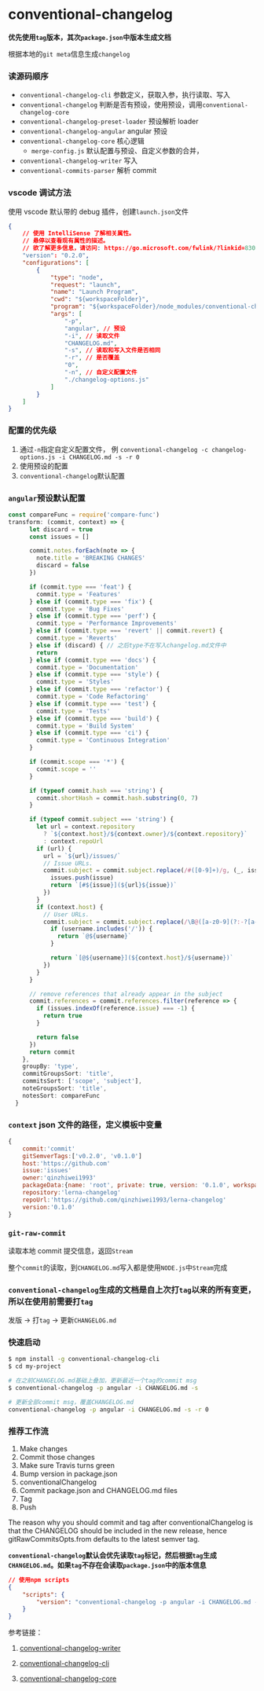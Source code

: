 # conventional-changelog

**优先使用`tag`版本，其次`package.json`中版本生成文档**

根据本地的`git meta`信息生成`changelog`

### 读源码顺序

-   `conventional-changelog-cli` 参数定义，获取入参，执行读取、写入
-   `conventional-changelog` 判断是否有预设，使用预设，调用`conventional-changelog-core`
-   `conventional-changelog-preset-loader` 预设解析 loader
-   `conventional-changelog-angular` angular 预设
-   `conventional-changelog-core` 核心逻辑
    -   `merge-config.js` 默认配置与预设、自定义参数的合并，
-   `conventional-changelog-writer` 写入
-   `conventional-commits-parser` 解析 commit

### vscode 调试方法

使用 vscode 默认带的 debug 插件，创建`launch.json`文件

```json
{
    // 使用 IntelliSense 了解相关属性。
    // 悬停以查看现有属性的描述。
    // 欲了解更多信息，请访问: https://go.microsoft.com/fwlink/?linkid=830387
    "version": "0.2.0",
    "configurations": [
        {
            "type": "node",
            "request": "launch",
            "name": "Launch Program",
            "cwd": "${workspaceFolder}",
            "program": "${workspaceFolder}/node_modules/conventional-changelog-cli/cli.js",
            "args": [
                "-p",
                "angular", // 预设
                "-i", // 读取文件
                "CHANGELOG.md",
                "-s", // 读取和写入文件是否相同
                "-r", // 是否覆盖
                "0",
                "-n", // 自定义配置文件
                "./changelog-options.js"
            ]
        }
    ]
}
```

### 配置的优先级

1. 通过`-n`指定自定义配置文件， 例 `conventional-changelog -c changelog-options.js -i CHANGELOG.md -s -r 0`
2. 使用预设的配置
3. `conventional-changelog`默认配置

### `angular`预设默认配置

```javascript
const compareFunc = require('compare-func')
transform: (commit, context) => {
      let discard = true
      const issues = []

      commit.notes.forEach(note => {
        note.title = 'BREAKING CHANGES'
        discard = false
      })

      if (commit.type === 'feat') {
        commit.type = 'Features'
      } else if (commit.type === 'fix') {
        commit.type = 'Bug Fixes'
      } else if (commit.type === 'perf') {
        commit.type = 'Performance Improvements'
      } else if (commit.type === 'revert' || commit.revert) {
        commit.type = 'Reverts'
      } else if (discard) { // 之后type不在写入changelog.md文件中
        return
      } else if (commit.type === 'docs') {
        commit.type = 'Documentation'
      } else if (commit.type === 'style') {
        commit.type = 'Styles'
      } else if (commit.type === 'refactor') {
        commit.type = 'Code Refactoring'
      } else if (commit.type === 'test') {
        commit.type = 'Tests'
      } else if (commit.type === 'build') {
        commit.type = 'Build System'
      } else if (commit.type === 'ci') {
        commit.type = 'Continuous Integration'
      }

      if (commit.scope === '*') {
        commit.scope = ''
      }

      if (typeof commit.hash === 'string') {
        commit.shortHash = commit.hash.substring(0, 7)
      }

      if (typeof commit.subject === 'string') {
        let url = context.repository
          ? `${context.host}/${context.owner}/${context.repository}`
          : context.repoUrl
        if (url) {
          url = `${url}/issues/`
          // Issue URLs.
          commit.subject = commit.subject.replace(/#([0-9]+)/g, (_, issue) => {
            issues.push(issue)
            return `[#${issue}](${url}${issue})`
          })
        }
        if (context.host) {
          // User URLs.
          commit.subject = commit.subject.replace(/\B@([a-z0-9](?:-?[a-z0-9/]){0,38})/g, (_, username) => {
            if (username.includes('/')) {
              return `@${username}`
            }

            return `[@${username}](${context.host}/${username})`
          })
        }
      }

      // remove references that already appear in the subject
      commit.references = commit.references.filter(reference => {
        if (issues.indexOf(reference.issue) === -1) {
          return true
        }

        return false
      })
      return commit
    },
    groupBy: 'type',
    commitGroupsSort: 'title',
    commitsSort: ['scope', 'subject'],
    noteGroupsSort: 'title',
    notesSort: compareFunc
  }
```

### `context` json 文件的路径，定义模板中变量

```javascript
{
    commit:'commit'
    gitSemverTags:['v0.2.0', 'v0.1.0']
    host:'https://github.com'
    issue:'issues'
    owner:'qinzhiwei1993'
    packageData:{name: 'root', private: true, version: '0.1.0', workspaces: Array(1), scripts: {…}, …}
    repository:'lerna-changelog'
    repoUrl:'https://github.com/qinzhiwei1993/lerna-changelog'
    version:'0.1.0'
}
```

### `git-raw-commit`

读取本地 commit 提交信息，返回`Stream`

整个`commit`的读取，到`CHANGELOG.md`写入都是使用`NODE.js`中`Stream`完成

### `conventional-changelog`生成的文档是自上次打`tag`以来的所有变更，所以在使用前需要打`tag`

发版 -> 打`tag` -> 更新`CHANGELOG.md`

### 快速启动

```bash
$ npm install -g conventional-changelog-cli
$ cd my-project

# 在之前CHANGELOG.md基础上叠加，更新最近一个tag的commit msg
$ conventional-changelog -p angular -i CHANGELOG.md -s

# 更新全部commit msg，覆盖CHANGELOG.md
conventional-changelog -p angular -i CHANGELOG.md -s -r 0
```

### 推荐工作流

1. Make changes
2. Commit those changes
3. Make sure Travis turns green
4. Bump version in package.json
5. conventionalChangelog
6. Commit package.json and CHANGELOG.md files
7. Tag
8. Push

The reason why you should commit and tag after conventionalChangelog is that the CHANGELOG should be included in the new release, hence gitRawCommitsOpts.from defaults to the latest semver tag.


**`conventional-changelog`默认会优先读取`tag`标记，然后根据`tag`生成`CHANGELOG.md`。如果`tag`不存在会读取`package.json`中的版本信息**


```json
// 使用npm scripts
{
    "scripts": {
        "version": "conventional-changelog -p angular -i CHANGELOG.md -s && git add CHANGELOG.md"
    }
}
```


参考链接：

1. [conventional-changelog-writer](https://github.com/conventional-changelog/conventional-changelog/tree/master/packages/conventional-changelog-writer)

2. [conventional-changelog-cli](https://github.com/conventional-changelog/conventional-changelog/tree/master/packages/conventional-changelog-cli)

3. [conventional-changelog-core](https://github.com/conventional-changelog/conventional-changelog/tree/master/packages/conventional-changelog-core)